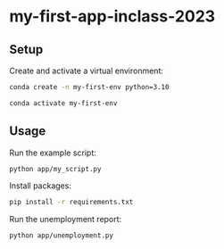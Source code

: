 # my-first-app-inclass-2023
## Setup

Create and activate a virtual environment:

```sh
conda create -n my-first-env python=3.10

conda activate my-first-env
```

## Usage

Run the example script:

```sh
python app/my_script.py
```

Install packages:
```sh
pip install -r requirements.txt
```

Run the unemployment report:
```sh
python app/unemployment.py
```